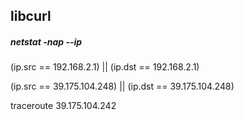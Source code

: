 ## libcurl

##### netstat -nap --ip

(ip.src == 192.168.2.1) || (ip.dst == 192.168.2.1)

(ip.src == 39.175.104.248) || (ip.dst == 39.175.104.248)

traceroute 39.175.104.242